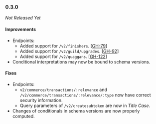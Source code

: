 ### 0.3.0

_Not Released Yet_

#### Improvements

- Endpoints:
    - Added support for `/v2/finishers`. [[GH-79](https://github.com/GW2ToolBelt/api-generator/issues/79)]
    - Added support for `/v2/guild/upgrades`. [[GH-92](https://github.com/GW2ToolBelt/api-generator/issues/92)]
    - Added support for `/v2/quaggans`. [[GH-122](https://github.com/GW2ToolBelt/api-generator/issues/122)]
- Conditional interpretations may now be bound to schema versions.

#### Fixes

- Endpoints:
    - `v2/commerce/transactions/:relevance` and `/v2/commerce/transactions/:relevance/:type`
      now have correct security information. 
    - Query parameters of `/v2/createsubtoken` are now in _Title Case_.
- Changes of conditionals in schema versions are now properly computed.